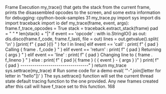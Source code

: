 Frame Execution my_trace()  that gets the stack from the current frame, prints the disassembled opcodes to the screen, and some extra information for debugging: cpython-book-samples 31 my_trace.py import  sys import  dis import  traceback import  io def  my_trace(frame, event, args): frame.f_trace_opcodes  =  True stack  =  traceback.extract_stack(frame) pad  =  " " * len(stack)  +  "|" if  event  ==  'opcode' : with  io.StringIO()  as  out: dis.disco(frame.f_code, frame.f_lasti, file = out) lines  =  out.getvalue().split( '\n' ) [print( f" { pad }{l} " )  for  l  in  lines] elif  event  ==  'call' : print( f" { pad } Calling  { frame . f_code } " ) elif  event  ==  'return' : print( f" { pad } Returning  { args } " ) elif  event  ==  'line' : print( f" { pad } Changing line to  { frame . f_lineno } " ) else : print( f" { pad }{ frame }  ( { event }  -  { args } )" ) print( f" { pad } ----------------------------------" ) return  my_trace sys.settrace(my_trace) # Run some code for a demo eval( '"-".join([letter for letter in "hello"])' ) The  sys.settrace()  function will set the current thread state default tracing function to the one provided. Any new frames created after this call will have  f_trace  set to this function. 168
